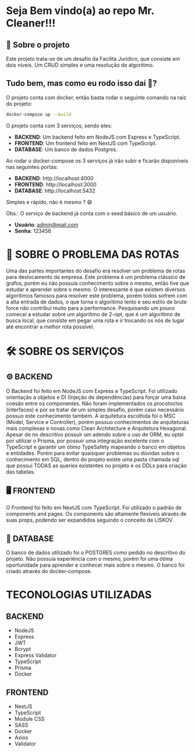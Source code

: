 # Seja Bem vindo(a) ao repo Mr. Cleaner!!!

## 🚧 Sobre o projeto
Este projeto trata-se de um desafio da Facilita Jurídico, que consiste em dois níveis. Um CRUD simples e uma resolução de algoritimo. 

## Tudo bem, mas como eu rodo isso dai 🧐?
O projeto conta com docker, então basta rodar o seguinte comando na raiz do projeto:
```bash
docker-compose up --build
```
O projeto conta com 3 serviços, sendo eles:
- **BACKEND**: Um backend feito em NodeJS com Express e TypeScript.
- **FRONTEND**: Um frontend feito em NextJS com TypeScript.
- **DATABASE**: Um banco de dados Postgres.

Ao rodar o docker-compose os 3 serviços já irão subir e ficarão disponíveis nas seguintes portas:
- **BACKEND**: http://localhost:4000
- **FRONTEND**: http://localhost:3000
- **DATABASE**: http://localhost:5432

Simples e rápido, não é mesmo ? 😄

Obs.: O serviço de backend já conta com o seed básico de um usuário.
- **Usuário**: admin@mail.com
- **Senha**: 123456

# 🚕 SOBRE O PROBLEMA DAS ROTAS
Uma das partes importantes do desafio era resolver um problema de rotas para deslocamento da empresa.
Este problema é um problema clássico de grafos, porém eu não possuia conhecimento sobre o mesmo, então tive que estudar e aprender sobre o mesmo.
O interessante é que existem diversos algoritimos famosos para resolver este problema, porém todos sofrem com a alta entrada de dados, o que torna o algoritimo lento e seu estilo de brute force não contribui muito para a performance.
Pesquisando um pouco comecei a estudar sobre um algoritimo de 2-opt, que é um algoritimo de busca local, que consiste em pegar uma rota e ir trocando os nós de lugar até encontrar a melhor rota possível.

# 🛠 SOBRE OS SERVIÇOS

## ⚙️ BACKEND
O Backend foi feito em NodeJS com Express e TypeScript. Foi utilizado orientação a objetos e DI (Injeção de dependências) para forçar uma baixa coesão entre os componentes.
Não foram implementados os procotoclos (interfaces) e por se tratar de um simples desafio, porém caso necessário possuo este conhecimento também. A arquitetura escolhida foi o MSC (Model, Service e Controller), porém possuo
conhecimentos de arquiteturas mais complexas e novas como Clean Architecture e Arquitetura Hexagonal.
Apesar de no descritivo possuir um adendo sobre o uso de ORM, eu optei por utilizar o Prisma, por possuir uma integração excelente com o TypeScript e garantir um ótimo TypeSafety mapeando o banco em objetos e entidades. Porém para evitar quaisquer problemas
ou dúvidas sobre o conhecimento em SQL, dentro do projeto existe uma pasta chamada sql que possui TODAS as queries existentes no projeto
e os DDLs para criação das tabelas.

## 🖥️ FRONTEND
O Frontend foi feito em NextJS com TypeScript. Foi utilizado o padrão de components and pages. Os components são altamente flexiveis através de suas props, podendo ser expandidos seguindo o conceito de LISKOV.

## 📝 DATABASE
O banco de dados utilizado foi o POSTGRES como pedido no descritivo do projeto. Não possuia experiência com o mesmo, porém foi uma ótima oportunidade para aprender e conhecer mais sobre o mesmo. O banco foi criado através do docker-compose.

# TECONOLOGIAS UTILIZADAS
## BACKEND
- NodeJS
- Express
- JWT
- Bcrypt
- Express Validator
- TypeScript
- Prisma
- Docker


## FRONTEND
- NextJS
- TypeScript
- Module CSS
- SASS
- Docker
- Axios
- Validator


